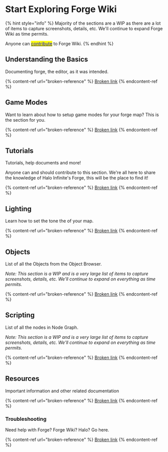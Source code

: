 # Start Exploring Forge Wiki

{% hint style="info" %}
Majority of the sections are a WIP as there are a lot of items to capture screenshots, details, etc. We'll continue to expand Forge Wiki as time permits.

Anyone can <mark style="color:blue;"></mark> [<mark style="color:blue;">contribute</mark>](../contributors/how-can-i-help/documenting/documenting.md) to Forge Wiki.
{% endhint %}

## Understanding the Basics

Documenting forge, the editor, as it was intended.

{% content-ref url="broken-reference" %}
[Broken link](broken-reference)
{% endcontent-ref %}

## Game Modes

Want to learn about how to setup game modes for your forge map? This is the section for you.

{% content-ref url="broken-reference" %}
[Broken link](broken-reference)
{% endcontent-ref %}

## Tutorials

Tutorials, help documents and more!

Anyone can and should contribute to this section. We're all here to share the knowledge of Halo Infinite's Forge, this will be the place to find it!

{% content-ref url="broken-reference" %}
[Broken link](broken-reference)
{% endcontent-ref %}

## Lighting

Learn how to set the tone the of your map.&#x20;

{% content-ref url="broken-reference" %}
[Broken link](broken-reference)
{% endcontent-ref %}

## Objects

List of all the Objects from the Object Browser.

_Note: This section is a WIP and is a very large list of items to capture screenshots, details, etc. We'll continue to expand on everything as time permits._

{% content-ref url="broken-reference" %}
[Broken link](broken-reference)
{% endcontent-ref %}

## Scripting

List of all the nodes in Node Graph.

_Note: This section is a WIP and is a very large list of items to capture screenshots, details, etc. We'll continue to expand on everything as time permits._

{% content-ref url="broken-reference" %}
[Broken link](broken-reference)
{% endcontent-ref %}

## Resources

Important information and other related documentation

{% content-ref url="broken-reference" %}
[Broken link](broken-reference)
{% endcontent-ref %}

### Troubleshooting

Need help with Forge? Forge Wiki? Halo? Go here.

{% content-ref url="broken-reference" %}
[Broken link](broken-reference)
{% endcontent-ref %}
